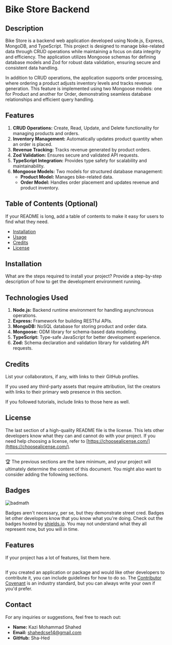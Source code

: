# Bike Store Backend

## Description

Bike Store is a backend web application developed using Node.js, Express, MongoDB, and TypeScript. This project is designed to manage bike-related data through CRUD operations while maintaining a focus on data integrity and efficiency. The application utilizes Mongoose schemas for defining database models and Zod for robust data validation, ensuring secure and consistent data handling.

In addition to CRUD operations, the application supports order processing, where ordering a product adjusts inventory levels and tracks revenue generation. This feature is implemented using two Mongoose models: one for Product and another for Order, demonstrating seamless database relationships and efficient query handling.


## Features

1. **CRUD Operations:** Create, Read, Update, and Delete functionality for managing products and orders.
2. **Inventory Management:** Automatically updates product quantity when an order is placed.
3. **Revenue Tracking:** Tracks revenue generated by product orders.
4. **Zod Validation:** Ensures secure and validated API requests.
5. **TypeScript Integration:** Provides type safety for scalability and maintainability.
6. **Mongoose Models:** Two models for structured database management:
   - **Product Model:** Manages bike-related data.
   - **Order Model:** Handles order placement and updates revenue and product inventory.


## Table of Contents (Optional)

If your README is long, add a table of contents to make it easy for users to find what they need.

- [Installation](#installation)
- [Usage](#usage)
- [Credits](#credits)
- [License](#license)

## Installation

What are the steps required to install your project? Provide a step-by-step description of how to get the development environment running.

## Technologies Used

1. **Node.js:** Backend runtime environment for handling asynchronous operations.
2. **Express:** Framework for building RESTful APIs.
3. **MongoDB:** NoSQL database for storing product and order data.
4. **Mongoose:** ODM library for schema-based data modeling.
5. **TypeScript:** Type-safe JavaScript for better development experience.
6. **Zod:** Schema declaration and validation library for validating API requests.

## Credits

List your collaborators, if any, with links to their GitHub profiles.

If you used any third-party assets that require attribution, list the creators with links to their primary web presence in this section.

If you followed tutorials, include links to those here as well.

## License

The last section of a high-quality README file is the license. This lets other developers know what they can and cannot do with your project. If you need help choosing a license, refer to [https://choosealicense.com/](https://choosealicense.com/).

---

🏆 The previous sections are the bare minimum, and your project will ultimately determine the content of this document. You might also want to consider adding the following sections.

## Badges

![badmath](https://img.shields.io/github/languages/top/lernantino/badmath)

Badges aren't necessary, per se, but they demonstrate street cred. Badges let other developers know that you know what you're doing. Check out the badges hosted by [shields.io](https://shields.io/). You may not understand what they all represent now, but you will in time.

## Features

If your project has a lot of features, list them here.

## 

If you created an application or package and would like other developers to contribute it, you can include guidelines for how to do so. The [Contributor Covenant](https://www.contributor-covenant.org/) is an industry standard, but you can always write your own if you'd prefer.

## Contact

For any inquiries or suggestions, feel free to reach out:

  - **Name:**    Kazi Mohammad Shahed
  - **Email:**   shahedcse14@gmail.com
  - **GitHub:**  Sha-Hed
